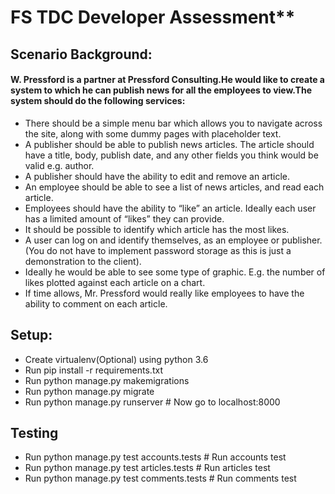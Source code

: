# FS TDC Developer Assessment**


## Scenario   Background:
 
#### W. Pressford is a partner at Pressford Consulting.He would like to create a system to which he can publish news for all the employees to view.The system should do the following services:


- There should be a simple menu bar which allows you to navigate across the site, along with some dummy pages with placeholder text.
- A publisher should be able to publish news articles. The article should have a title, body, publish date, and any other fields you think would be valid e.g. author.
- A publisher should have the ability to edit and remove an article.
- An employee should be able to see a list of news articles, and read each article.
- Employees should have the ability to “like” an article. Ideally each user has a limited amount of “likes” they can provide.
- It should be possible to identify which article has the most likes.
- A user can log on and identify themselves, as an employee or publisher. (You do not have to implement password storage as this is just a demonstration to the client).
- Ideally he would be able to see some type of graphic. E.g. the number of likes plotted against each article on a chart.
- If time allows, Mr. Pressford would really like employees to have the ability to comment on each article.

## Setup:

- Create virtualenv(Optional) using python 3.6
- Run pip install -r requirements.txt
- Run python manage.py makemigrations
- Run python manage.py migrate
- Run python manage.py runserver # Now go to localhost:8000
   
## Testing
- Run python manage.py test accounts.tests # Run accounts test
- Run python manage.py test articles.tests # Run articles test
- Run python manage.py test comments.tests # Run comments test
